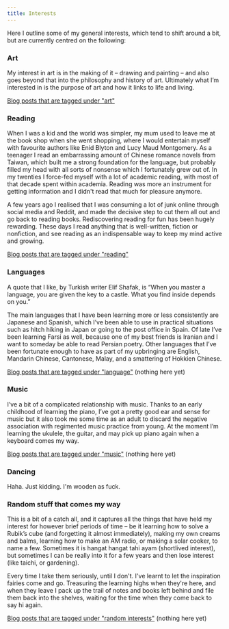 ```yaml
---
title: Interests
---
```


Here I outline some of my general interests, which tend to shift around a bit, but are currently centred on the following:    

### Art 
My interest in art is in the making of it – drawing and painting – and also goes beyond that into the philosophy and history of art. Ultimately what I’m interested in is the purpose of art and how it links to life and living. 

[Blog posts that are tagged under "art"](/tags/art)

### Reading
When I was a kid and the world was simpler, my mum used to leave me at the book shop when she went shopping, where I would entertain myself with favourite authors like Enid Blyton and Lucy Maud Montgomery. As a teenager I read an embarrassing amount of Chinese romance novels from Taiwan, which built me a strong foundation for the language, but probably filled my head with all sorts of nonsense which I fortunately grew out of. In my twenties I force-fed myself with a lot of academic reading, with most of that decade spent within academia. Reading was more an instrument for getting information and I didn't read that much for pleasure anymore. 

A few years ago I realised that I was consuming a lot of junk online through social media and Reddit, and made the decisive step to cut them all out and go back to reading books. Rediscovering reading for fun has been hugely rewarding. These days I read anything that is well-written, fiction or nonfiction, and see reading as an indispensable way to keep my mind active and growing. 

[Blog posts that are tagged under "reading"](/tags/reading)

### Languages
A quote that I like, by Turkish writer Elif Shafak, is 
“When you master a language, you are given the key to a castle. What you find inside depends on you.” 

The main languages that I have been learning more or less consistently are Japanese and Spanish, which I’ve been able to use in practical situations such as hitch hiking in Japan or going to the post office in Spain. Of late I’ve been learning Farsi as well, because one of my best friends is Iranian and I want to someday be able to read Persian poetry. Other languages that I’ve been fortunate enough to have as part of my upbringing are English, Mandarin Chinese, Cantonese, Malay, and a smattering of Hokkien Chinese.

[Blog posts that are tagged under "language"](/tags/language) (nothing here yet)

### Music
I’ve a bit of a complicated relationship with music. Thanks to an early childhood of learning the piano, I’ve got a pretty good ear and sense for music but it also took me some time as an adult to discard the negative association with regimented music practice from young. At the moment I’m learning the ukulele, the guitar, and may pick up piano again when a keyboard comes my way. 

[Blog posts that are tagged under "music"](/tags/music) (nothing here yet)

### Dancing
Haha. Just kidding. I'm wooden as fuck. 


### Random stuff that comes my way
This is a bit of a catch all, and it captures all the things that have held my interest for however brief periods of time – be it learning how to solve a Rubik’s cube (and forgetting it almost immediately), making my own creams and balms, learning how to make an AM radio, or making a solar cooker, to name a few. Sometimes it is hangat hangat tahi ayam (shortlived interest), but sometimes I can be really into it for a few years and then lose interest (like taichi, or gardening). 

Every time I take them seriously, until I don't. I've learnt to let the inspiration fairies come and go. Treasuring the learning highs when they're here, and when they leave I pack up the trail of notes and books left behind and file them back into the shelves, waiting for the time when they come back to say hi again. 

[Blog posts that are tagged under "random interests"](/tags/random_interests) (nothing here yet)
